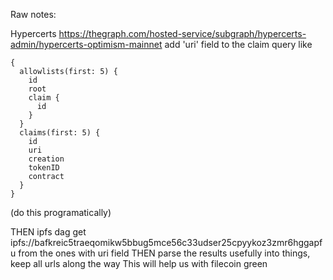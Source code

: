 Raw notes:

Hypercerts
https://thegraph.com/hosted-service/subgraph/hypercerts-admin/hypercerts-optimism-mainnet
add 'uri' field to the claim query like
```
{
  allowlists(first: 5) {
    id
    root
    claim {
      id
    }
  }
  claims(first: 5) {
    id
    uri
    creation
    tokenID
    contract
  }
}
```
(do this programatically)


THEN
ipfs dag get ipfs://bafkreic5traeqomikw5bbug5mce56c33udser25cpyykoz3zmr6hggapfu
from the ones with uri field
THEN
parse the results usefully into things, keep all urls along the way
This will help us with filecoin green
